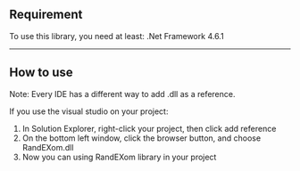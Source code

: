 
## Requirement

To use this library, you need at least:
.Net Framework 4.6.1


***


## How to use

Note: Every IDE has a different way to add .dll as a reference. 

If you use the visual studio on your project:

1. In Solution Explorer, right-click your project, then click add reference
2. On the bottom left window, click the browser button, and choose RandEXom.dll
3. Now you can using RandEXom library in your project

